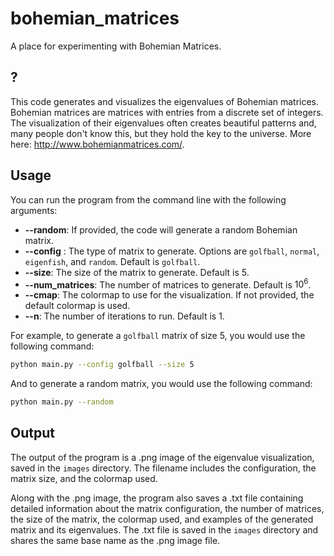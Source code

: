 # bohemian_matrices
A place for experimenting with Bohemian Matrices.

## ?

This code generates and visualizes the eigenvalues of Bohemian matrices. Bohemian matrices are matrices with entries from a discrete set of integers. The visualization of their eigenvalues often creates beautiful patterns and, many people don't know this, but they hold the key to the universe. More here: http://www.bohemianmatrices.com/.

## Usage

You can run the program from the command line with the following arguments:

- __--random__: If provided, the code will generate a random Bohemian matrix.
- __--config__ : The type of matrix to generate. Options are `golfball`, `normal`, `eigenfish`, and `random`. Default is `golfball`.
- __--size__: The size of the matrix to generate. Default is 5.
- __--num\_matrices__: The number of matrices to generate. Default is $10^6$.
- __--cmap__: The colormap to use for the visualization. If not provided, the default colormap is used.
- __--n__: The number of iterations to run. Default is 1.

For example, to generate a `golfball` matrix of size 5, you would use the following command:

```bash
python main.py --config golfball --size 5
```

And to generate a random matrix, you would use the following command:

```bash
python main.py --random
```

## Output

The output of the program is a .png image of the eigenvalue visualization, saved in the `images` directory. The filename includes the configuration, the matrix size, and the colormap used.

Along with the .png image, the program also saves a .txt file containing detailed information about the matrix configuration, the number of matrices, the size of the matrix, the colormap used, and examples of the generated matrix and its eigenvalues. The .txt file is saved in the `images` directory and shares the same base name as the .png image file.
